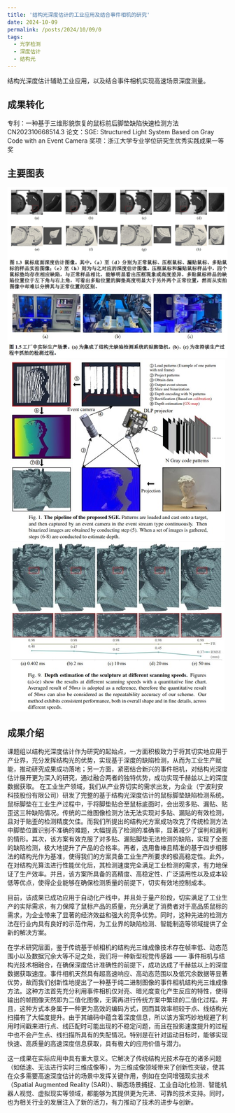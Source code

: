 ```yaml
---
title: '结构光深度估计的工业应用及结合事件相机的研究'
date: 2024-10-09
permalink: /posts/2024/10/09/0
tags:
  - 光学检测
  - 深度估计
  - 结构光
---
```


结构光深度估计辅助工业应用，以及结合事件相机实现高速场景深度测量。

## 成果转化

专利：一种基于三维形貌恢复的鼠标前后脚垫缺陷快速检测方法 CN202310668514.3
论文：SGE: Structured Light System Based on Gray Code with an Event Camera
奖项：浙江大学专业学位研究生优秀实践成果一等奖

## 主要图表
<div style="text-align:center">
<img src="/images/research/2024-10-09-0/1.jpg" alt="Portfolio"  style="max-width: 100%">
</div>
<div style="text-align:center">
<img src="/images/research/2024-10-09-0/2.jpg" alt="Portfolio"  style="max-width: 100%">
</div>
<div style="text-align:center">
<img src="/images/research/2024-10-09-0/3.jpg" alt="Portfolio"  style="max-width: 100%">
</div>
<div style="text-align:center">
<img src="/images/research/2024-10-09-0/4.jpg" alt="Portfolio"  style="max-width: 100%">
</div>

## 成果介绍

课题组以结构光深度估计作为研究的起始点，一方面积极致力于将其切实地应用于产业界，充分发挥结构光的优势，实现基于深度的缺陷检测，从而为工业生产赋能，推动研究成果成功落地；另一方面，紧密结合新兴的事件相机，对结构光深度估计展开更为深入的研究，通过融合两者的独特优势，成功实现千赫兹以上的深度数据获取。
在工业生产领域，我们从产业界切实的需求出发，为企业（宁波利安科技股份有限公司）研发了完整的基于结构光深度估计的鼠标脚垫缺陷检测系统。鼠标脚垫在工业生产过程中，于将脚垫贴合至鼠标底面时，会出现多贴、漏贴、贴歪这三种缺陷情况。传统的二维图像检测方法无法实现对多贴、漏贴的有效检测，且对于贴歪的检测精度欠佳。而我们所提出的结构光方案成功攻克了传统检测方法中脚垫位置识别不准确的难题，大幅提高了检测的准确率，显著减少了误判和漏判的情形。其次，该方案有效克服了对多贴、漏贴脚垫无法检测的缺陷，实现了全面的缺陷检测，极大地提升了产品的合格率。再者，选用鲁棒且精准的基于四步相移法的结构光作为基准，使得我们的方案具备工业生产所要求的极高稳定性。此外，在对结构光算法进行性能优化后，其检测速度完全满足工业检测的需求，有力地保证了生产效率。并且，该方案所具备的高精度、高稳定性、广泛适用性以及成本较低等优点，使得企业能够在确保检测质量的前提下，切实有效地控制成本。

目前，该成果已成功应用于自动化产线中，并且处于量产阶段，切实满足了工业生产的实际需求，有力保障了鼠标产品的质量，充分满足了消费者对于高品质鼠标的需求，为企业带来了显著的经济效益和强大的竞争优势。同时，这种先进的检测方法在行业内具有良好的示范作用，为工业界的缺陷检测、智能制造等领域提供了全新的解决方案。

在学术研究层面，鉴于传统基于帧相机的结构光三维成像技术存在帧率低、动态范围小以及数据冗余大等不足之处，我们将一种新型视觉传感器 —— 事件相机与结构光技术相融合，在确保深度估计准确性的前提下，成功达成了千赫兹以上的深度数据获取速度。事件相机天然具有超高速响应、高动态范围以及低冗余数据等显著优势，故而我们创新性地提出了一种基于纯二进制图像的事件相机结构光三维成像方法。这种方法首先充分利用事件相机仅对亮、暗光度变化产生反应的特性，使得输出的帧图像天然即为二值化图像，无需再进行传统方案中繁琐的二值化过程。并且，这种方式本身属于一种更为高效的编码方式，因而其效率相较于点、线结构光扫描有了大幅度提升。由于其编码中蕴含着深度信息，所以该方案巧妙地规避了利用时间戳来进行点、线匹配时可能出现的不稳定问题，而且在投影速度提升的过程中也不会产生点、线扫描所具有的失配情况。特别是在针对运动目标时，能够实现快速、高质量的高速深度信息获取，具有极大的应用价值与潜力。

这一成果在实际应用中具有重大意义。它解决了传统结构光技术存在的诸多问题（如低速、无法进行实时三维成像等），为三维成像领域带来了创新性突破，使其在众多需要高速深度估计的场景中发挥关键作用，例如在空间增强现实技术（Spatial Augmented Reality (SAR)）、瞬态场景捕捉、工业自动化检测、智能机器人视觉、虚拟现实等领域，都能够为其提供更为先进、可靠的技术支持。同时，也为相关行业的发展注入了新的活力，有力推动了技术的进步与创新。
